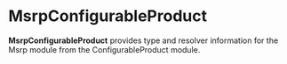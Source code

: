 # MsrpConfigurableProduct

**MsrpConfigurableProduct** provides type and resolver information for the Msrp module from the ConfigurableProduct module.